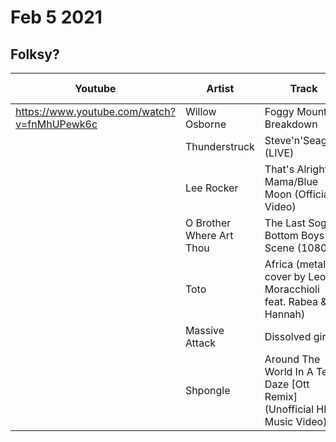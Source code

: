 # Feb 5 2021
## Folksy?
|Youtube|Artist|Track|Album|Year|Track #|Album|
|-------|------|-----|-----|----|-------|-----|
|https://www.youtube.com/watch?v=fnMhUPewk6c |Willow Osborne | Foggy Mountain Breakdown
||Thunderstruck | Steve'n'Seagulls (LIVE)
||Lee Rocker | That's Alright Mama/Blue Moon (Official Video)
||O Brother Where Art Thou | The Last Soggy Bottom Boys Scene (1080p)
||Toto | Africa (metal cover by Leo Moracchioli feat. Rabea & Hannah)
||Massive Attack | Dissolved girl
||Shpongle | Around The World In A Tea Daze [Ott Remix] (Unofficial HD Music Video)
